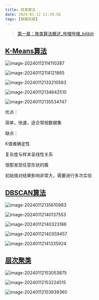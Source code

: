 ```yaml
---
title: 聚类算法
date: 2024-01-12 11:39:50
tags: [数据挖掘]
---
```


> [第一章：聚类算法概述_哔哩哔哩_bilibili](https://www.bilibili.com/video/BV1ST411w7De?p=1&vd_source=55460d497036dd635125163b0e99f789)

## [K-Means算法](https://www.bilibili.com/video/BV1ST411w7De?p=1&vd_source=55460d497036dd635125163b0e99f789)

![image-20240112114110387](聚类算法/image-20240112114110387.png)

![image-20240112114121865](聚类算法/image-20240112114121865.png)

![image-20240112133210593](聚类算法/image-20240112133210593.png)

![image-20240112134642510](聚类算法/image-20240112134642510.png) 

![image-20240112135534747](聚类算法/image-20240112135534747.png)

优点：

简单，快速，适合常规数据集

缺点：

K值难确定性

复杂度与样本呈线性关系

很那发现任意形状的簇

初始值对结果影响非常大，需要进行多次实验





## [DBSCAN算法](https://www.bilibili.com/video/BV1ST411w7De?p=4&spm_id_from=pageDriver&vd_source=55460d497036dd635125163b0e99f789)

![image-20240112135610983](聚类算法/image-20240112135610983.png)

 ![image-20240112140137553](聚类算法/image-20240112140137553.png)

![image-20240112140323186](聚类算法/image-20240112140323186.png)

![image-20240112140359457](聚类算法/image-20240112140359457.png)

![image-20240112141335924](聚类算法/image-20240112141335924.png)



## [层次聚类](https://www.bilibili.com/video/BV1ST411w7De?p=24&vd_source=55460d497036dd635125163b0e99f789)

![image-20240112153053875](聚类算法/image-20240112153053875.png)

![image-20240112153224515](聚类算法/image-20240112153224515.png)

![image-20240112153939360](聚类算法/image-20240112153939360.png)



































